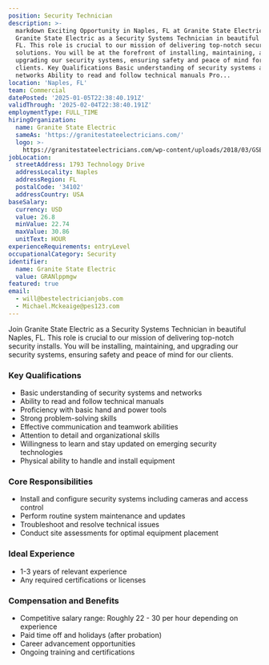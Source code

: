 ```yaml
---
position: Security Technician
description: >-
  markdown Exciting Opportunity in Naples, FL at Granite State Electric Join
  Granite State Electric as a Security Systems Technician in beautiful Naples,
  FL. This role is crucial to our mission of delivering top-notch security
  solutions. You will be at the forefront of installing, maintaining, and
  upgrading our security systems, ensuring safety and peace of mind for our
  clients. Key Qualifications Basic understanding of security systems and
  networks Ability to read and follow technical manuals Pro...
location: 'Naples, FL'
team: Commercial
datePosted: '2025-01-05T22:38:40.191Z'
validThrough: '2025-02-04T22:38:40.191Z'
employmentType: FULL_TIME
hiringOrganization:
  name: Granite State Electric
  sameAs: 'https://granitestateelectricians.com/'
  logo: >-
    https://granitestateelectricians.com/wp-content/uploads/2018/03/GSE-2c-Logo-4.jpg
jobLocation:
  streetAddress: 1793 Technology Drive
  addressLocality: Naples
  addressRegion: FL
  postalCode: '34102'
  addressCountry: USA
baseSalary:
  currency: USD
  value: 26.8
  minValue: 22.74
  maxValue: 30.86
  unitText: HOUR
experienceRequirements: entryLevel
occupationalCategory: Security
identifier:
  name: Granite State Electric
  value: GRANlppmgw
featured: true
email:
  - will@bestelectricianjobs.com
  - Michael.Mckeaige@pes123.com
---
```



Join Granite State Electric as a Security Systems Technician in beautiful Naples, FL. This role is crucial to our mission of delivering top-notch security installs. You will be installing, maintaining, and upgrading our security systems, ensuring safety and peace of mind for our clients.

### Key Qualifications

- Basic understanding of security systems and networks
- Ability to read and follow technical manuals
- Proficiency with basic hand and power tools
- Strong problem-solving skills
- Effective communication and teamwork abilities
- Attention to detail and organizational skills
- Willingness to learn and stay updated on emerging security technologies
- Physical ability to handle and install equipment

### Core Responsibilities

- Install and configure security systems including cameras and access control
- Perform routine system maintenance and updates
- Troubleshoot and resolve technical issues
- Conduct site assessments for optimal equipment placement


### Ideal Experience

- 1-3 years of relevant experience
- Any required certifications or licenses

### Compensation and Benefits

- Competitive salary range: Roughly 22 - 30 per hour depending on experience
- Paid time off and holidays (after probation)
- Career advancement opportunities
- Ongoing training and certifications
